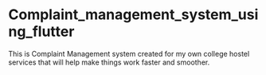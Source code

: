 # Complaint_management_system_using_flutter
This is Complaint Management system created for my own college hostel services that will help make things work faster and smoother.
